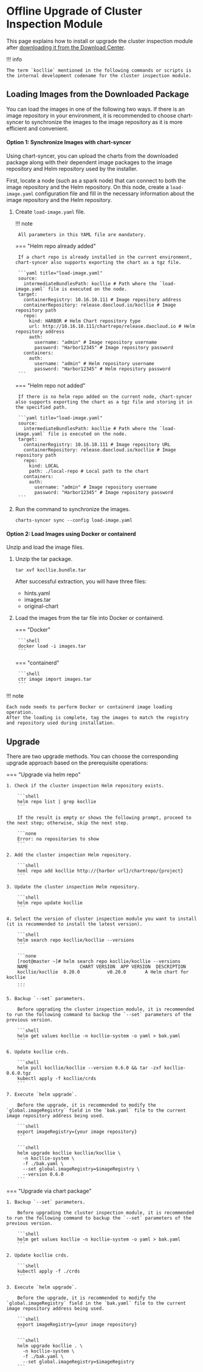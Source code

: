 # Offline Upgrade of Cluster Inspection Module

This page explains how to install or upgrade the cluster inspection module after [downloading it from the Download Center](../../../download/modules/kcollie.md).

!!! info

    The term `kocllie` mentioned in the following commands or scripts is the internal development codename for the cluster inspection module.

## Loading Images from the Downloaded Package

You can load the images in one of the following two ways. If there is an image repository in your environment, it is recommended to choose chart-syncer to synchronize the images to the image repository as it is more efficient and convenient.

#### Option 1: Synchronize Images with chart-syncer

Using chart-syncer, you can upload the charts from the downloaded package along with their dependent image packages to the image repository and Helm repository used by the installer.

First, locate a node (such as a spark node) that can connect to both the image repository and the Helm repository. On this node, create a `load-image.yaml` configuration file and fill in the necessary information about the image repository and the Helm repository.

1. Create `load-image.yaml` file.

    !!! note

        All parameters in this YAML file are mandatory.

    === "Helm repo already added"

        If a chart repo is already installed in the current environment, chart-syncer also supports exporting the chart as a tgz file.

        ```yaml title="load-image.yaml"
        source:
          intermediateBundlesPath: kocllie # Path where the `load-image.yaml` file is executed on the node.
        target:
          containerRegistry: 10.16.10.111 # Image repository address
          containerRepository: release.daocloud.io/kocllie # Image repository path
          repo:
            kind: HARBOR # Helm Chart repository type
            url: http://10.16.10.111/chartrepo/release.daocloud.io # Helm repository address
            auth:
              username: "admin" # Image repository username
              password: "Harbor12345" # Image repository password
          containers:
            auth:
              username: "admin" # Helm repository username
              password: "Harbor12345" # Helm repository password
        ```

    === "Helm repo not added"

        If there is no helm repo added on the current node, chart-syncer also supports exporting the chart as a tgz file and storing it in the specified path.

        ```yaml title="load-image.yaml"
        source:
          intermediateBundlesPath: kocllie # Path where the `load-image.yaml` file is executed on the node.
        target:
          containerRegistry: 10.16.10.111 # Image repository URL
          containerRepository: release.daocloud.io/kocllie # Image repository path
          repo:
            kind: LOCAL
            path: ./local-repo # Local path to the chart
          containers:
            auth:
              username: "admin" # Image repository username
              password: "Harbor12345" # Image repository password
        ```

2. Run the command to synchronize the images.

    ```shell
    charts-syncer sync --config load-image.yaml
    ```

#### Option 2: Load Images using Docker or containerd

Unzip and load the image files.

1. Unzip the tar package.

    ```shell
    tar xvf kocllie.bundle.tar
    ```

    After successful extraction, you will have three files:

    - hints.yaml
    - images.tar
    - original-chart

2. Load the images from the tar file into Docker or containerd.

    === "Docker"

        ```shell
        docker load -i images.tar
        ```

    === "containerd"

        ```shell
        ctr image import images.tar
        ```

!!! note

    Each node needs to perform Docker or containerd image loading operation.
    After the loading is complete, tag the images to match the registry and repository used during installation.

## Upgrade

There are two upgrade methods. You can choose the corresponding upgrade approach based on the prerequisite operations:

=== "Upgrade via helm repo"

    1. Check if the cluster inspection Helm repository exists.

        ```shell
        helm repo list | grep kocllie
        ```

        If the result is empty or shows the following prompt, proceed to the next step; otherwise, skip the next step.

        ```none
        Error: no repositories to show
        ```

    2. Add the cluster inspection Helm repository.

        ```shell
        heml repo add kocllie http://{harbor url}/chartrepo/{project}
        ```

    3. Update the cluster inspection Helm repository.

        ```shell
        helm repo update kocllie
        ```

    4. Select the version of cluster inspection module you want to install (it is recommended to install the latest version).

        ```shell
        helm search repo kocllie/kocllie --versions
        ```

        ```none
        [root@master ~]# helm search repo kocllie/kocllie --versions
        NAME                   CHART VERSION  APP VERSION  DESCRIPTION
        kocllie/kocllie  0.20.0          v0.20.0       A Helm chart for kocllie
        ...
        ```

    5. Backup `--set` parameters.

        Before upgrading the cluster inspection module, it is recommended to run the following command to backup the `--set` parameters of the previous version.

        ```shell
        helm get values kocllie -n kocllie-system -o yaml > bak.yaml
        ```

    6. Update kocllie crds.

        ```shell
        helm pull kocllie/kocllie --version 0.6.0 && tar -zxf kocllie-0.6.0.tgz
        kubectl apply -f kocllie/crds
        ```

    7. Execute `helm upgrade`.

        Before the upgrade, it is recommended to modify the `global.imageRegistry` field in the `bak.yaml` file to the current image repository address being used.

        ```shell
        export imageRegistry={your image repository}
        ```

        ```shell
        helm upgrade kocllie kocllie/kocllie \
          -n kocllie-system \
          -f ./bak.yaml \
          --set global.imageRegistry=$imageRegistry \
          --version 0.6.0
        ```

=== "Upgrade via chart package"

    1. Backup `--set` parameters.

        Before upgrading the cluster inspection module, it is recommended to run the following command to backup the `--set` parameters of the previous version.

        ```shell
        helm get values kocllie -n kocllie-system -o yaml > bak.yaml
        ```

    2. Update kocllie crds.

        ```shell
        kubectl apply -f ./crds
        ```

    3. Execute `helm upgrade`.

        Before the upgrade, it is recommended to modify the `global.imageRegistry` field in the `bak.yaml` file to the current image repository address being used.

        ```shell
        export imageRegistry={your image repository}
        ```

        ```shell
        helm upgrade kocllie . \
          -n kocllie-system \
          -f ./bak.yaml \
          --set global.imageRegistry=$imageRegistry
        ```
